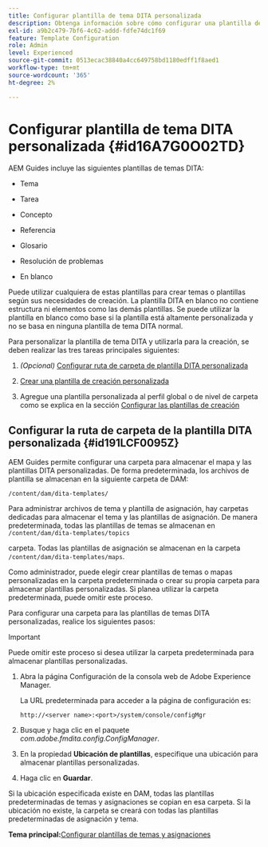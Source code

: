 ```yaml
---
title: Configurar plantilla de tema DITA personalizada
description: Obtenga información sobre cómo configurar una plantilla de tema DITA personalizada
exl-id: a9b2c479-7bf6-4c62-addd-fdfe74dc1f69
feature: Template Configuration
role: Admin
level: Experienced
source-git-commit: 0513ecac38840a4cc649758bd1180edff1f8aed1
workflow-type: tm+mt
source-wordcount: '365'
ht-degree: 2%

---
```


# Configurar plantilla de tema DITA personalizada {#id16A7G0O02TD}

AEM Guides incluye las siguientes plantillas de temas DITA:

- Tema

- Tarea

- Concepto

- Referencia

- Glosario

- Resolución de problemas

- En blanco


Puede utilizar cualquiera de estas plantillas para crear temas o plantillas según sus necesidades de creación. La plantilla DITA en blanco no contiene estructura ni elementos como las demás plantillas. Se puede utilizar la plantilla en blanco como base si la plantilla está altamente personalizada y no se basa en ninguna plantilla de tema DITA normal.

Para personalizar la plantilla de tema DITA y utilizarla para la creación, se deben realizar las tres tareas principales siguientes:

1. *\(Opcional\)* [Configurar ruta de carpeta de plantilla DITA personalizada](#id191LCF0095Z)

1. [Crear una plantilla de creación personalizada](conf-folder-level.md#id1917D0EG0HJ)

1. Agregue una plantilla personalizada al perfil global o de nivel de carpeta como se explica en la sección [Configurar las plantillas de creación](conf-folder-level.md#id1889D0IL0Y4)


## Configurar la ruta de carpeta de la plantilla DITA personalizada {#id191LCF0095Z}

AEM Guides permite configurar una carpeta para almacenar el mapa y las plantillas DITA personalizadas. De forma predeterminada, los archivos de plantilla se almacenan en la siguiente carpeta de DAM:

`/content/dam/dita-templates/`

Para administrar archivos de tema y plantilla de asignación, hay carpetas dedicadas para almacenar el tema y las plantillas de asignación. De manera predeterminada, todas las plantillas de temas se almacenan en `/content/dam/dita-templates/topics`

carpeta. Todas las plantillas de asignación se almacenan en la carpeta `/content/dam/dita-templates/maps`.

Como administrador, puede elegir crear plantillas de temas o mapas personalizadas en la carpeta predeterminada o crear su propia carpeta para almacenar plantillas personalizadas. Si planea utilizar la carpeta predeterminada, puede omitir este proceso.

Para configurar una carpeta para las plantillas de temas DITA personalizadas, realice los siguientes pasos:

>[!IMPORTANT]
>
> Puede omitir este proceso si desea utilizar la carpeta predeterminada para almacenar plantillas personalizadas.

1. Abra la página Configuración de la consola web de Adobe Experience Manager.

   La URL predeterminada para acceder a la página de configuración es:

   ```http
   http://<server name>:<port>/system/console/configMgr
   ```

1. Busque y haga clic en el paquete *com.adobe.fmdita.config.ConfigManager*.

1. En la propiedad **Ubicación de plantillas**, especifique una ubicación para almacenar plantillas personalizadas.

1. Haga clic en **Guardar**.


Si la ubicación especificada existe en DAM, todas las plantillas predeterminadas de temas y asignaciones se copian en esa carpeta. Si la ubicación no existe, la carpeta se creará con todas las plantillas predeterminadas de asignación y tema.

**Tema principal:**&#x200B;[ Configurar plantillas de temas y asignaciones](conf-template-tags.md)
